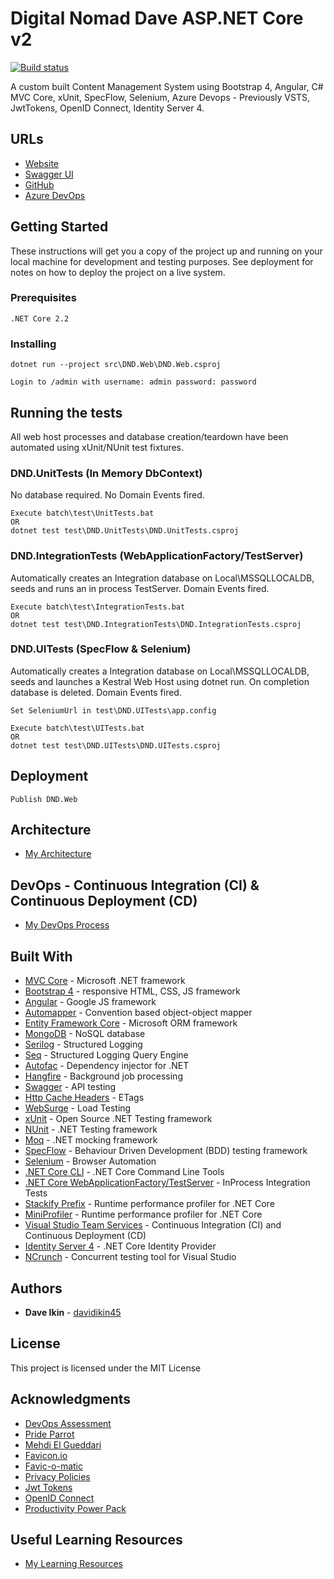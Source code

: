 # Digital Nomad Dave ASP.NET Core v2
[![Build status](https://davidikin.visualstudio.com/Digital%20Nomad%20Dave/_apis/build/status/Digital%20Nomad%20Dave-ASP.NET%20Core-CI)](https://davidikin.visualstudio.com/Digital%20Nomad%20Dave/_build/latest?definitionId=5)

A custom built Content Management System using Bootstrap 4, Angular, C# MVC Core, xUnit, SpecFlow, Selenium, Azure Devops - Previously VSTS, JwtTokens, OpenID Connect, Identity Server 4.

## URLs
* [Website](http://www.digitalnomaddave.com)
* [Swagger UI](http://www.digitalnomaddave.com/swagger)
* [GitHub](https://github.com/davidikin45/DigitalNomadDaveAspNetCore2)
* [Azure DevOps](https://davidikin.visualstudio.com/Digital%20Nomad%20Dave)

## Getting Started

These instructions will get you a copy of the project up and running on your local machine for development and testing purposes. See deployment for notes on how to deploy the project on a live system.

### Prerequisites

```
.NET Core 2.2
```

### Installing

```
dotnet run --project src\DND.Web\DND.Web.csproj
```
```
Login to /admin with username: admin password: password
```

## Running the tests

All web host processes and database creation/teardown have been automated using xUnit/NUnit test fixtures.

### DND.UnitTests (In Memory DbContext)

No database required. No Domain Events fired.

```
Execute batch\test\UnitTests.bat
OR
dotnet test test\DND.UnitTests\DND.UnitTests.csproj
```

### DND.IntegrationTests (WebApplicationFactory/TestServer)

Automatically creates an Integration database on Local\MSSQLLOCALDB, seeds and runs an in process TestServer. Domain Events fired.

```
Execute batch\test\IntegrationTests.bat
OR
dotnet test test\DND.IntegrationTests\DND.IntegrationTests.csproj
```

### DND.UITests (SpecFlow & Selenium)

Automatically creates a Integration database on Local\MSSQLLOCALDB, seeds and launches a Kestral Web Host using dotnet run. On completion database is deleted. Domain Events fired.

```
Set SeleniumUrl in test\DND.UITests\app.config
```
```
Execute batch\test\UITests.bat 
OR
dotnet test test\DND.UITests\DND.UITests.csproj
```

## Deployment

```
Publish DND.Web
```

## Architecture
* [My Architecture](docs/Architecture.md)

## DevOps - Continuous Integration (CI) & Continuous Deployment (CD)
* [My DevOps Process](docs/DevOps.md)

## Built With

* [MVC Core](https://www.asp.net/mvc) - Microsoft .NET framework
* [Bootstrap 4](https://v4-alpha.getbootstrap.com/) - responsive HTML, CSS, JS framework
* [Angular](https://angular.io/) - Google JS framework
* [Automapper](http://automapper.org/) - Convention based object-object mapper
* [Entity Framework Core](https://docs.microsoft.com/en-us/ef/core/) - Microsoft ORM framework
* [MongoDB](https://www.mongodb.com) - NoSQL database
* [Serilog](https://serilog.net/) - Structured Logging
* [Seq](https://getseq.net/) - Structured Logging Query Engine
* [Autofac](http://www.autofac.org/) - Dependency injector for .NET
* [Hangfire](https://rometools.github.io/rome/) - Background job processing
* [Swagger](https://swagger.io/) - API testing
* [Http Cache Headers](https://github.com/KevinDockx/HttpCacheHeaders) - ETags
* [WebSurge](http://websurge.west-wind.com/) - Load Testing
* [xUnit](https://xunit.github.io/) - Open Source .NET Testing framework
* [NUnit](http://nunit.org/) - .NET Testing framework
* [Moq](https://github.com/Moq) - .NET mocking framework
* [SpecFlow](http://specflow.org/) - Behaviour Driven Development (BDD) testing framework
* [Selenium](https://www.seleniumhq.org/) - Browser Automation
* [.NET Core CLI](https://docs.microsoft.com/en-us/dotnet/core/tools/?tabs=netcore2x) - .NET Core Command Line Tools
* [.NET Core WebApplicationFactory/TestServer](https://docs.microsoft.com/en-us/aspnet/core/test/integration-tests?view=aspnetcore-2.2) - InProcess Integration Tests
* [Stackify Prefix](https://stackify.com/prefix/) - Runtime performance profiler for .NET Core
* [MiniProfiler](https://miniprofiler.com/dotnet/AspDotNetCore) - Runtime performance profiler for .NET Core
* [Visual Studio Team Services](https://www.visualstudio.com/team-services/) - Continuous Integration (CI) and Continuous Deployment (CD)
* [Identity Server 4](http://docs.identityserver.io/en/release/) - .NET Core Identity Provider
* [NCrunch](https://www.ncrunch.net/) - Concurrent testing tool for Visual Studio

## Authors

* **Dave Ikin** - [davidikin45](https://github.com/davidikin45)

## License

This project is licensed under the MIT License

## Acknowledgments

* [DevOps Assessment](http://devopsassessment.azurewebsites.net/)
* [Pride Parrot](http://www.prideparrot.com)
* [Mehdi El Gueddari](http://mehdi.me/ambient-dbcontext-in-ef6/)
* [Favicon.io](https://favicon.io/)
* [Favic-o-matic](http://www.favicomatic.com/)
* [Privacy Policies](https://privacypolicies.com)
* [Jwt Tokens](https://jwt.io/)
* [OpenID Connect](http://openid.net/connect/)
* [Productivity Power Pack](https://marketplace.visualstudio.com/items?itemName=VisualStudioProductTeam.ProductivityPowerPack2017)

## Useful Learning Resources
* [My Learning Resources](docs/LearningResources.md)